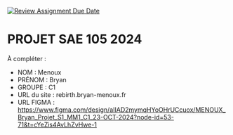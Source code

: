 [![Review Assignment Due Date](https://classroom.github.com/assets/deadline-readme-button-22041afd0340ce965d47ae6ef1cefeee28c7c493a6346c4f15d667ab976d596c.svg)](https://classroom.github.com/a/tqlspz30)

# PROJET SAE 105 2024

À compléter :

- NOM : Menoux
- PRÉNOM : Bryan
- GROUPE : C1
- URL du site : rebirth.bryan-menoux.fr
- URL FIGMA : https://www.figma.com/design/aIIAD2mymqHYoOHrUCcuox/MENOUX_Bryan_Projet_S1_MM1_C1_23-OCT-2024?node-id=53-71&t=cYeZis4AvLhZvHwe-1
